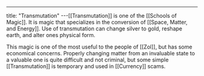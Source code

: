 ---
title: "Transmutation"
---[[Transmutation]] is one of the [[Schools of Magic]]. It is magic that specializes in the conversion of [[Space, Matter, and Energy]]. Use of transmutation can change silver to gold, reshape earth, and alter ones physical form.

This magic is one of the most useful to the people of [[Zol]], but has some economical concerns. Properly changing matter from an invaluable state to a valuable one is quite difficult and not criminal, but some simple [[Transmutation]] is temporary and used in [[Currency]] scams. 